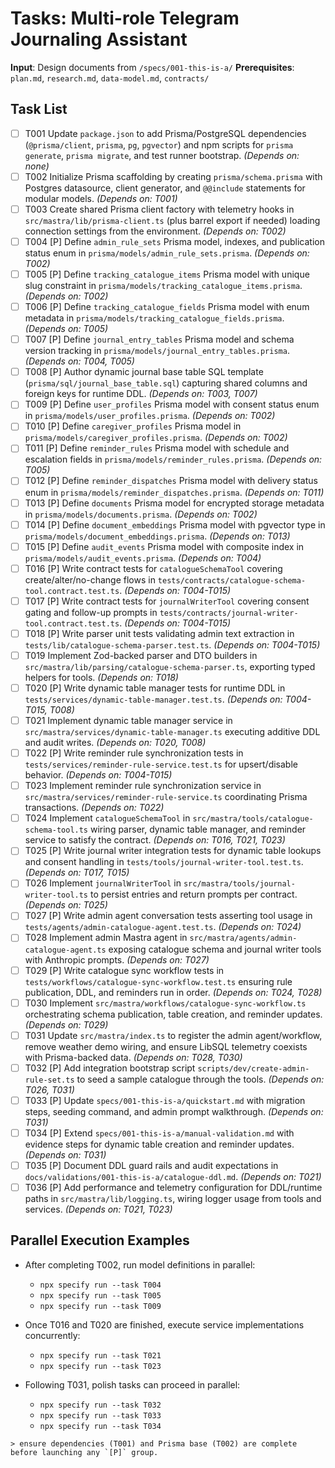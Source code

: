 # Tasks: Multi-role Telegram Journaling Assistant

**Input**: Design documents from `/specs/001-this-is-a/`
**Prerequisites**: `plan.md`, `research.md`, `data-model.md`, `contracts/`

## Task List

- [ ] T001 Update `package.json` to add Prisma/PostgreSQL dependencies (`@prisma/client`, `prisma`, `pg`, `pgvector`) and npm scripts for `prisma generate`, `prisma migrate`, and test runner bootstrap. _(Depends on: none)_
- [ ] T002 Initialize Prisma scaffolding by creating `prisma/schema.prisma` with Postgres datasource, client generator, and `@@include` statements for modular models. _(Depends on: T001)_
- [ ] T003 Create shared Prisma client factory with telemetry hooks in `src/mastra/lib/prisma-client.ts` (plus barrel export if needed) loading connection settings from the environment. _(Depends on: T002)_
- [ ] T004 [P] Define `admin_rule_sets` Prisma model, indexes, and publication status enum in `prisma/models/admin_rule_sets.prisma`. _(Depends on: T002)_
- [ ] T005 [P] Define `tracking_catalogue_items` Prisma model with unique slug constraint in `prisma/models/tracking_catalogue_items.prisma`. _(Depends on: T002)_
- [ ] T006 [P] Define `tracking_catalogue_fields` Prisma model with enum metadata in `prisma/models/tracking_catalogue_fields.prisma`. _(Depends on: T005)_
- [ ] T007 [P] Define `journal_entry_tables` Prisma model and schema version tracking in `prisma/models/journal_entry_tables.prisma`. _(Depends on: T004, T005)_
- [ ] T008 [P] Author dynamic journal base table SQL template (`prisma/sql/journal_base_table.sql`) capturing shared columns and foreign keys for runtime DDL. _(Depends on: T003, T007)_
- [ ] T009 [P] Define `user_profiles` Prisma model with consent status enum in `prisma/models/user_profiles.prisma`. _(Depends on: T002)_
- [ ] T010 [P] Define `caregiver_profiles` Prisma model in `prisma/models/caregiver_profiles.prisma`. _(Depends on: T002)_
- [ ] T011 [P] Define `reminder_rules` Prisma model with schedule and escalation fields in `prisma/models/reminder_rules.prisma`. _(Depends on: T005)_
- [ ] T012 [P] Define `reminder_dispatches` Prisma model with delivery status enum in `prisma/models/reminder_dispatches.prisma`. _(Depends on: T011)_
- [ ] T013 [P] Define `documents` Prisma model for encrypted storage metadata in `prisma/models/documents.prisma`. _(Depends on: T002)_
- [ ] T014 [P] Define `document_embeddings` Prisma model with pgvector type in `prisma/models/document_embeddings.prisma`. _(Depends on: T013)_
- [ ] T015 [P] Define `audit_events` Prisma model with composite index in `prisma/models/audit_events.prisma`. _(Depends on: T004)_
- [ ] T016 [P] Write contract tests for `catalogueSchemaTool` covering create/alter/no-change flows in `tests/contracts/catalogue-schema-tool.contract.test.ts`. _(Depends on: T004-T015)_
- [ ] T017 [P] Write contract tests for `journalWriterTool` covering consent gating and follow-up prompts in `tests/contracts/journal-writer-tool.contract.test.ts`. _(Depends on: T004-T015)_
- [ ] T018 [P] Write parser unit tests validating admin text extraction in `tests/lib/catalogue-schema-parser.test.ts`. _(Depends on: T004-T015)_
- [ ] T019 Implement Zod-backed parser and DTO builders in `src/mastra/lib/parsing/catalogue-schema-parser.ts`, exporting typed helpers for tools. _(Depends on: T018)_
- [ ] T020 [P] Write dynamic table manager tests for runtime DDL in `tests/services/dynamic-table-manager.test.ts`. _(Depends on: T004-T015, T008)_
- [ ] T021 Implement dynamic table manager service in `src/mastra/services/dynamic-table-manager.ts` executing additive DDL and audit writes. _(Depends on: T020, T008)_
- [ ] T022 [P] Write reminder rule synchronization tests in `tests/services/reminder-rule-service.test.ts` for upsert/disable behavior. _(Depends on: T004-T015)_
- [ ] T023 Implement reminder rule synchronization service in `src/mastra/services/reminder-rule-service.ts` coordinating Prisma transactions. _(Depends on: T022)_
- [ ] T024 Implement `catalogueSchemaTool` in `src/mastra/tools/catalogue-schema-tool.ts` wiring parser, dynamic table manager, and reminder service to satisfy the contract. _(Depends on: T016, T021, T023)_
- [ ] T025 [P] Write journal writer integration tests for dynamic table lookups and consent handling in `tests/tools/journal-writer-tool.test.ts`. _(Depends on: T017, T015)_
- [ ] T026 Implement `journalWriterTool` in `src/mastra/tools/journal-writer-tool.ts` to persist entries and return prompts per contract. _(Depends on: T025)_
- [ ] T027 [P] Write admin agent conversation tests asserting tool usage in `tests/agents/admin-catalogue-agent.test.ts`. _(Depends on: T024)_
- [ ] T028 Implement admin Mastra agent in `src/mastra/agents/admin-catalogue-agent.ts` exposing catalogue schema and journal writer tools with Anthropic prompts. _(Depends on: T027)_
- [ ] T029 [P] Write catalogue sync workflow tests in `tests/workflows/catalogue-sync-workflow.test.ts` ensuring rule publication, DDL, and reminders run in order. _(Depends on: T024, T028)_
- [ ] T030 Implement `src/mastra/workflows/catalogue-sync-workflow.ts` orchestrating schema publication, table creation, and reminder updates. _(Depends on: T029)_
- [ ] T031 Update `src/mastra/index.ts` to register the admin agent/workflow, remove weather demo wiring, and ensure LibSQL telemetry coexists with Prisma-backed data. _(Depends on: T028, T030)_
- [ ] T032 [P] Add integration bootstrap script `scripts/dev/create-admin-rule-set.ts` to seed a sample catalogue through the tools. _(Depends on: T026, T031)_
- [ ] T033 [P] Update `specs/001-this-is-a/quickstart.md` with migration steps, seeding command, and admin prompt walkthrough. _(Depends on: T031)_
- [ ] T034 [P] Extend `specs/001-this-is-a/manual-validation.md` with evidence steps for dynamic table creation and reminder updates. _(Depends on: T031)_
- [ ] T035 [P] Document DDL guard rails and audit expectations in `docs/validations/001-this-is-a/catalogue-ddl.md`. _(Depends on: T021)_
- [ ] T036 [P] Add performance and telemetry configuration for DDL/runtime paths in `src/mastra/lib/logging.ts`, wiring logger usage from tools and services. _(Depends on: T021, T023)_

## Parallel Execution Examples

- After completing T002, run model definitions in parallel:
  - `npx specify run --task T004`
  - `npx specify run --task T005`
  - `npx specify run --task T009`

- Once T016 and T020 are finished, execute service implementations concurrently:
  - `npx specify run --task T021`
  - `npx specify run --task T023`

- Following T031, polish tasks can proceed in parallel:
  - `npx specify run --task T032`
  - `npx specify run --task T033`
  - `npx specify run --task T034`

``> ensure dependencies (T001) and Prisma base (T002) are complete before launching any `[P]` group.``
